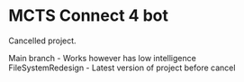 # MCTS Connect 4 bot
Cancelled project.

Main branch - Works however has low intelligence  
FileSystemRedesign - Latest version of project before cancel
